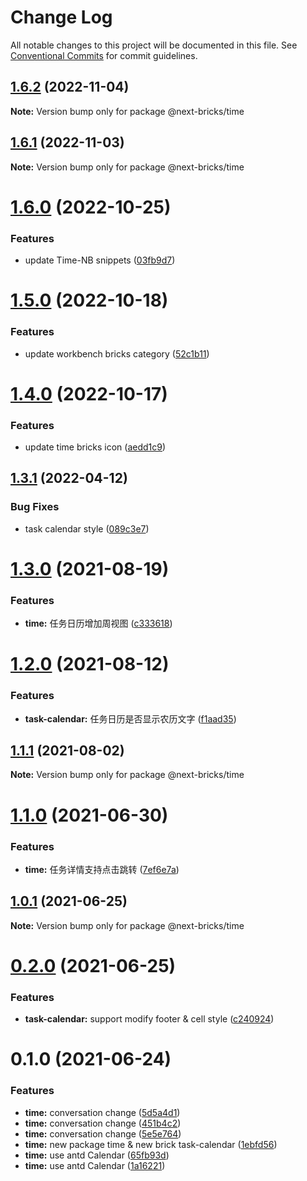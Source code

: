 # Change Log

All notable changes to this project will be documented in this file.
See [Conventional Commits](https://conventionalcommits.org) for commit guidelines.

## [1.6.2](https://github.com/easyops-cn/next-basics/compare/@next-bricks/time@1.6.1...@next-bricks/time@1.6.2) (2022-11-04)

**Note:** Version bump only for package @next-bricks/time





## [1.6.1](https://github.com/easyops-cn/next-basics/compare/@next-bricks/time@1.6.0...@next-bricks/time@1.6.1) (2022-11-03)

**Note:** Version bump only for package @next-bricks/time





# [1.6.0](https://github.com/easyops-cn/next-basics/compare/@next-bricks/time@1.5.0...@next-bricks/time@1.6.0) (2022-10-25)


### Features

* update Time-NB snippets ([03fb9d7](https://github.com/easyops-cn/next-basics/commit/03fb9d71b2b0a2c137447c8a53e3925abcf48e6d))





# [1.5.0](https://github.com/easyops-cn/next-basics/compare/@next-bricks/time@1.4.0...@next-bricks/time@1.5.0) (2022-10-18)


### Features

* update workbench bricks category ([52c1b11](https://github.com/easyops-cn/next-basics/commit/52c1b1151b819ac661c4b21ffc46b888582e8ab8))





# [1.4.0](https://github.com/easyops-cn/next-basics/compare/@next-bricks/time@1.3.1...@next-bricks/time@1.4.0) (2022-10-17)


### Features

* update time bricks icon ([aedd1c9](https://github.com/easyops-cn/next-basics/commit/aedd1c928bedce485050c528c8dc0f72a2e2fc3d))





## [1.3.1](https://github.com/easyops-cn/next-basics/compare/@next-bricks/time@1.3.0...@next-bricks/time@1.3.1) (2022-04-12)


### Bug Fixes

* task calendar style ([089c3e7](https://github.com/easyops-cn/next-basics/commit/089c3e73c33578ae071e6a76794fb1fb000e1eac))





# [1.3.0](https://github.com/easyops-cn/next-basics/compare/@next-bricks/time@1.2.0...@next-bricks/time@1.3.0) (2021-08-19)


### Features

* **time:** 任务日历增加周视图 ([c333618](https://github.com/easyops-cn/next-basics/commit/c333618ee0d4517edeeb28c2fb3340143aa95890))





# [1.2.0](https://github.com/easyops-cn/next-basics/compare/@next-bricks/time@1.1.1...@next-bricks/time@1.2.0) (2021-08-12)


### Features

* **task-calendar:** 任务日历是否显示农历文字 ([f1aad35](https://github.com/easyops-cn/next-basics/commit/f1aad35105ad2ae0eaf93b17c562275ed3c01836))





## [1.1.1](https://github.com/easyops-cn/next-basics/compare/@next-bricks/time@1.1.0...@next-bricks/time@1.1.1) (2021-08-02)

**Note:** Version bump only for package @next-bricks/time





# [1.1.0](https://github.com/easyops-cn/next-basics/compare/@next-bricks/time@1.0.1...@next-bricks/time@1.1.0) (2021-06-30)


### Features

* **time:** 任务详情支持点击跳转 ([7ef6e7a](https://github.com/easyops-cn/next-basics/commit/7ef6e7a46a6e4807cda160694de86ea055a38056))





## [1.0.1](https://github.com/easyops-cn/next-basics/compare/@next-bricks/time@0.2.0...@next-bricks/time@1.0.1) (2021-06-25)

**Note:** Version bump only for package @next-bricks/time





# [0.2.0](https://github.com/easyops-cn/next-basics/compare/@next-bricks/time@0.1.0...@next-bricks/time@0.2.0) (2021-06-25)


### Features

* **task-calendar:** support modify footer & cell style ([c240924](https://github.com/easyops-cn/next-basics/commit/c24092440eaff4266b54396748d99986418f248a))





# 0.1.0 (2021-06-24)


### Features

* **time:**  conversation change ([5d5a4d1](https://github.com/easyops-cn/next-basics/commit/5d5a4d19400d7dd64da56f8721cf8e9d8912ecef))
* **time:**  conversation change ([451b4c2](https://github.com/easyops-cn/next-basics/commit/451b4c246946cdb58f5c5939217158417e90c57e))
* **time:**  conversation change ([5e5e764](https://github.com/easyops-cn/next-basics/commit/5e5e7644d4282f814eee1dae97fbd1335ce2ae12))
* **time:** new package time & new brick task-calendar ([1ebfd56](https://github.com/easyops-cn/next-basics/commit/1ebfd56cd6aa0d3d2826a5544341b89394466a56))
* **time:** use antd Calendar ([65fb93d](https://github.com/easyops-cn/next-basics/commit/65fb93d09dfb84e2ddd8e291bf3ecfd4b941dd44))
* **time:** use antd Calendar ([1a16221](https://github.com/easyops-cn/next-basics/commit/1a162214e55d7a445494aba54cb35cf6ffc662f8))
